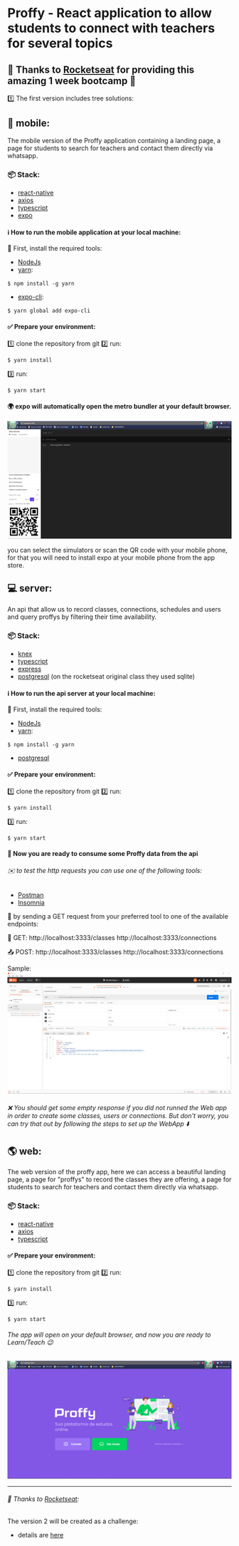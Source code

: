 # Proffy - React application to allow students to connect with teachers for several topics



## :rocket: Thanks to [Rocketseat](https://rocketseat.com.br/) for providing this amazing 1 week bootcamp :clap:


:one: The first version includes tree solutions:


## :iphone: mobile: 

The mobile version of the Proffy application containing a landing page, a page for students to search for teachers and contact them directly via whatsapp.

### :package: Stack: 
* [react-native](https://reactnative.dev/)
* [axios](https://github.com/axios/axios)
* [typescript](https://www.typescriptlang.org/)
* [expo](https://expo.io/tools)
    
#### :information_source: How to run the mobile application at your local machine:

:wrench: First, install the required tools:

* [NodeJs](https://nodejs.org/en/download/)  
* [yarn](https://yarnpkg.com/getting-started/install):  
```
$ npm install -g yarn
```
* [expo-cli](https://expo.io/tools#cli):  
```
$ yarn global add expo-cli
```

#### :white_check_mark: Prepare your environment:

:one: clone the repository from git
:two: run:  
```
$ yarn install
```
:three: run:  
```
$ yarn start 
```

#### :earth_africa: expo will automatically open the metro bundler at your default browser.


![](./readme/img/expo_metro_bundler.png)

you can select the simulators or scan the QR code with your mobile phone, 
for that you will need to install expo at your mobile phone from the app store.



## :computer: server:


An api that allow us to record classes, connections, schedules and users and query proffys by filtering their time availability.

### :package: Stack: 

* [knex](http://knexjs.org/)
* [typescript](https://www.typescriptlang.org/) 
* [express](https://expressjs.com/)
* [postgresql](https://www.postgresql.org/) (on the rocketseat original class they used sqlite)

#### :information_source: How to run the api server at your local machine:

:wrench: First, install the required tools:

* [NodeJs](https://nodejs.org/en/download/)  
* [yarn](https://yarnpkg.com/getting-started/install):  
```
$ npm install -g yarn
```
* [postgresql](https://www.postgresql.org/download/)


#### :white_check_mark: Prepare your environment:

:one: clone the repository from git
:two: run:  
```
$ yarn install
```
:three: run:
```
$ yarn start
```

#### :tada: Now you are ready to consume some Proffy data from the api
###### :envelope: to test the http requests you can use one of the following tools:

* [Postman](https://www.postman.com/)
* [Insomnia](https://insomnia.rest/)

:postbox: by sending a GET request from your preferred tool to one of the available endpoints:

:email: GET: 
http://localhost:3333/classes
http://localhost:3333/connections

:outbox_tray: POST: 
http://localhost:3333/classes
http://localhost:3333/connections

Sample:
![](./readme/img/api_get_from_postman.png)

###### :x: You should get some empty response if you did not runned the Web app in order to create some classes, users or connections. But don't worry, you can try that out by following the steps to set up the WebApp :arrow_down:

## :earth_americas: web: 

The web version of the proffy app, here we can access a beautiful landing page, a page for "proffys" to record the classes they are offering, a page for students to search for teachers and contact them directly via whatsapp.

### :package: Stack: 
* [react-native](https://reactnative.dev/)
* [axios](https://github.com/axios/axios)
* [typescript](https://www.typescriptlang.org/)

#### :white_check_mark: Prepare your environment:

:one: clone the repository from git
:two: run:  
```
$ yarn install
```
:three: run:  
```
$ yarn start 
```

###### The app will open on your default browser, and now you are ready to Learn/Teach :wink:
![](./readme/img/proffy_landing_page.png)

*******************************        
###### :purple_heart: Thanks to [Rocketseat](https://rocketseat.com.br/): 
The version 2 will be created as a challenge: 
* details are [here](https://www.notion.so/Vers-o-2-0-Proffy-eefca1b981694cd0a895613bc6235970)